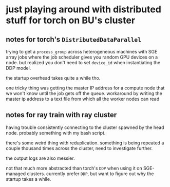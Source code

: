 # just playing around with distributed stuff for torch on BU's cluster

##  notes for torch's `DistributedDataParallel` 

trying to get a `process_group` across heterogeneous machines with SGE array jobs where the job scheduler gives you random GPU devices on a node. but realized you don't need to set `device_id` when instantiating the DDP model.

the startup overhead takes quite a while tho. 

one tricky thing was getting the master IP address for a compute node that we won't know until the job gets off the queue. workaround by writing the master ip address to a text file from which all the worker nodes can read

## notes for ray train with ray cluster

having trouble consistently connecting to the cluster spawned by the head node. probably something with my bash script.

there's some weird thing with reduplication. something is being repeated a couple thousand times across the cluster, need to investigate further.

the output logs are also messier.

not that much more abstracted than torch's `DDP` when using it on SGE-managed clusters. currently prefer `DDP`, but want to figure out why the startup takes a while.
